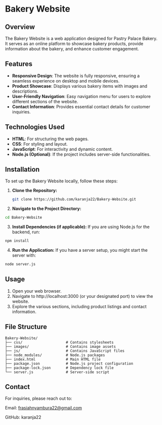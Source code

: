 # Bakery Website

## Overview
The Bakery Website is a web application designed for Pastry Palace Bakery. It serves as an online platform to showcase bakery products, provide information about the bakery, and enhance customer engagement.

## Features
- **Responsive Design**: The website is fully responsive, ensuring a seamless experience on desktop and mobile devices.
- **Product Showcase**: Displays various bakery items with images and descriptions.
- **User-Friendly Navigation**: Easy navigation menu for users to explore different sections of the website.
- **Contact Information**: Provides essential contact details for customer inquiries.

## Technologies Used
- **HTML**: For structuring the web pages.
- **CSS**: For styling and layout.
- **JavaScript**: For interactivity and dynamic content.
- **Node.js (Optional)**: If the project includes server-side functionalities.

## Installation
To set up the Bakery Website locally, follow these steps:

1. **Clone the Repository:**
   ```bash
   git clone https://github.com/karanja22/Bakery-Website.git
   ```
2. **Navigate to the Project Directory:**
  ```bash
cd Bakery-Website
```
3. **Install Dependencies (if applicable):**
If you are using Node.js for the backend, run:
```bash
npm install
```
4. **Run the Application:**
If you have a server setup, you might start the server with:
```bash
node server.js
```

## Usage
1. Open your web browser.
2. Navigate to http://localhost:3000 (or your designated port) to view the website.
3. Explore the various sections, including product listings and contact information.

## File Structure
```basic
Bakery-Website/
├── css/                    # Contains stylesheets
├── images/                 # Contains image assets
├── js/                     # Contains JavaScript files
├── node_modules/           # Node.js packages 
├── index.html              # Main HTML file
├── package.json            # Node.js project configuration 
├── package-lock.json       # Dependency lock file
└── server.js               # Server-side script
```
## Contact
For inquiries, please reach out to:

Email: frasiahnyambura22@gmail.com

GitHub: karanja22
